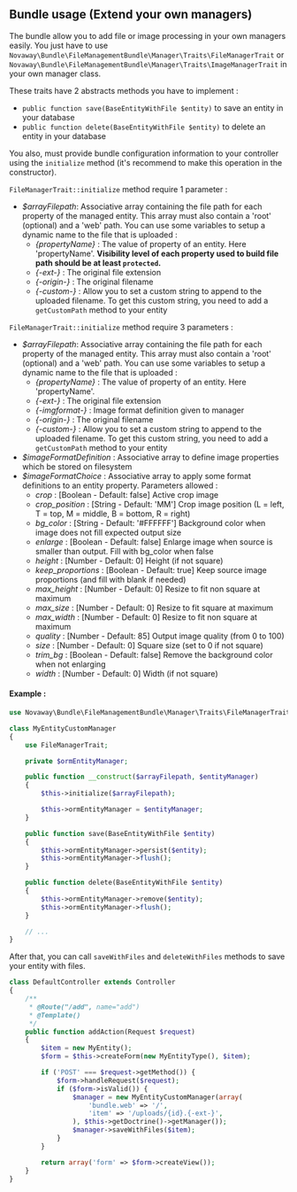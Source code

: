 ## Bundle usage (Extend your own managers)

The bundle allow you to add file or image processing in your own managers easily.
You just have to use `Novaway\Bundle\FileManagementBundle\Manager\Traits\FileManagerTrait`
or `Novaway\Bundle\FileManagementBundle\Manager\Traits\ImageManagerTrait` in your own
manager class.

These traits have 2 abstracts methods you have to implement :
* `public function save(BaseEntityWithFile $entity)` to save an entity in your database
* `public function delete(BaseEntityWithFile $entity)` to delete an entity in your database

You also, must provide bundle configuration information to your controller using the `initialize`
method (it's recommend to make this operation in the constructor).

`FileManagerTrait::initialize` method require 1 parameter :

* *$arrayFilepath*: Associative array containing the file path for each property of the managed entity. This array must
also contain a 'root' (optional) and a 'web' path. You can use some variables to setup a dynamic name to the file that is
uploaded :
    * *{propertyName}* : The value of property of an entity. Here 'propertyName'. **Visibility level of each property used to build file path should be at least `protected`.**
    * *{-ext-}* : The original file extension
    * *{-origin-}* : The original filename
    * *{-custom-}* : Allow you to set a custom string to append to the uploaded filename. To get this custom string, you need
to add a `getCustomPath` method to your entity

`FileManagerTrait::initialize` method require 3 parameters :

* *$arrayFilepath*: Associative array containing the file path for each property of the managed entity. This array must
also contain a 'root' (optional) and a 'web' path. You can use some variables to setup a dynamic name to the file that is
uploaded :
    * *{propertyName}* : The value of property of an entity. Here 'propertyName'.
    * *{-ext-}* : The original file extension
    * *{-imgformat-}* : Image format definition given to manager
    * *{-origin-}* : The original filename
    * *{-custom-}* : Allow you to set a custom string to append to the uploaded filename. To get this custom string, you need
to add a `getCustomPath` method to your entity
* *$imageFormatDefinition* : Associative array to define image properties which be stored on filesystem
* *$imageFormatChoice* : Associative array to apply some format definitions to an entity property. Parameters allowed :
    * *crop* : [Boolean - Default: false] Active crop image
    * *crop_position* : [String - Default: 'MM'] Crop image position (L = left, T = top, M = middle, B = bottom, R = right)
    * *bg_color* : [String - Default: '#FFFFFF'] Background color when image does not fill expected output size
    * *enlarge* : [Boolean - Default: false] Enlarge image when source is smaller than output. Fill with bg_color when false
    * *height* : [Number - Default: 0] Height (if not square)
    * *keep_proportions* : [Boolean - Default: true] Keep source image proportions (and fill with blank if needed)
    * *max_height* : [Number - Default: 0] Resize to fit non square at maximum
    * *max_size* : [Number - Default: 0] Resize to fit square at maximum
    * *max_width* : [Number - Default: 0] Resize to fit non square at maximum
    * *quality* : [Number - Default: 85] Output image quality (from 0 to 100)
    * *size* : [Number - Default: 0] Square size (set to 0 if not square)
    * *trim_bg* : [Boolean - Default: false] Remove the background color when not enlarging
    * *width* : [Number - Default: 0] Width (if not square)

#### Example :

```php
use Novaway\Bundle\FileManagementBundle\Manager\Traits\FileManagerTrait;

class MyEntityCustomManager
{
    use FileManagerTrait;

    private $ormEntityManager;

    public function __construct($arrayFilepath, $entityManager)
    {
        $this->initialize($arrayFilepath);

        $this->ormEntityManager = $entityManager;
    }

    public function save(BaseEntityWithFile $entity)
    {
        $this->ormEntityManager->persist($entity);
        $this->ormEntityManager->flush();
    }

    public function delete(BaseEntityWithFile $entity)
    {
        $this->ormEntityManager->remove($entity);
        $this->ormEntityManager->flush();
    }

    // ...
}
```

After that, you can call `saveWithFiles` and `deleteWithFiles` methods to save your entity
with files.

```php
class DefaultController extends Controller
{
    /**
     * @Route("/add", name="add")
     * @Template()
     */
    public function addAction(Request $request)
    {
        $item = new MyEntity();
        $form = $this->createForm(new MyEntityType(), $item);

        if ('POST' === $request->getMethod()) {
            $form->handleRequest($request);
            if ($form->isValid()) {
                $manager = new MyEntityCustomManager(array(
                    'bundle.web' => '/',
                    'item' => '/uploads/{id}.{-ext-}',
                ), $this->getDoctrine()->getManager());
                $manager->saveWithFiles($item);
            }
        }

        return array('form' => $form->createView());
    }
}
```
